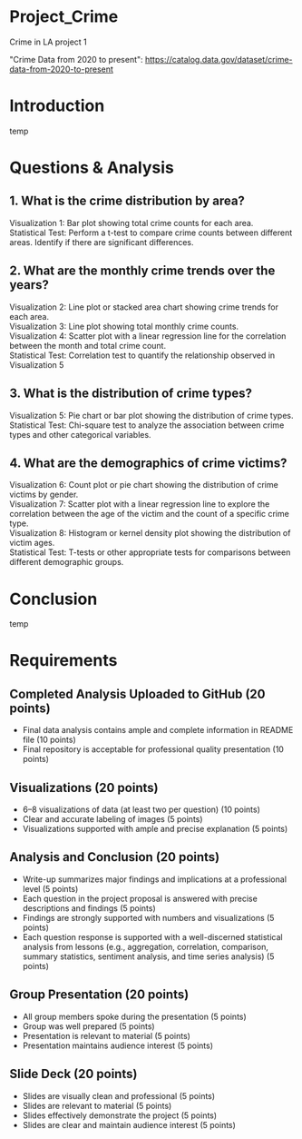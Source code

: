 # Project_Crime
Crime in LA project 1

"Crime Data from 2020 to present": https://catalog.data.gov/dataset/crime-data-from-2020-to-present
# Introduction
temp
# Questions & Analysis
## 1. What is the crime distribution by area?
Visualization 1: Bar plot showing total crime counts for each area.  
Statistical Test: Perform a t-test to compare crime counts between different areas. Identify if there are significant differences.
## 2. What are the monthly crime trends over the years?
Visualization 2: Line plot or stacked area chart showing crime trends for each area.  
Visualization 3: Line plot showing total monthly crime counts.  
Visualization 4: Scatter plot with a linear regression line for the correlation between the month and total crime count.  
Statistical Test: Correlation test to quantify the relationship observed in Visualization 5
## 3. What is the distribution of crime types?
Visualization 5: Pie chart or bar plot showing the distribution of crime types.  
Statistical Test: Chi-square test to analyze the association between crime types and other categorical variables.  
## 4. What are the demographics of crime victims?
Visualization 6: Count plot or pie chart showing the distribution of crime victims by gender.  
Visualization 7: Scatter plot with a linear regression line to explore the correlation between the age of the victim and the count of a specific crime type.  
Visualization 8: Histogram or kernel density plot showing the distribution of victim ages.  
Statistical Test: T-tests or other appropriate tests for comparisons between different demographic groups.
# Conclusion
temp
# Requirements
## Completed Analysis Uploaded to GitHub (20 points)
- Final data analysis contains ample and complete information in README file (10 points)
- Final repository is acceptable for professional quality presentation (10 points)
## Visualizations (20 points)
- 6–8 visualizations of data (at least two per question) (10 points)
- Clear and accurate labeling of images (5 points)
- Visualizations supported with ample and precise explanation (5 points)
## Analysis and Conclusion (20 points)
- Write-up summarizes major findings and implications at a professional level (5 points)
- Each question in the project proposal is answered with precise descriptions and findings (5 points)
- Findings are strongly supported with numbers and visualizations (5 points)
- Each question response is supported with a well-discerned statistical analysis from lessons (e.g., aggregation, correlation, comparison, summary statistics, sentiment analysis, and time series analysis) (5 points)
## Group Presentation (20 points)
- All group members spoke during the presentation (5 points)
- Group was well prepared (5 points)
- Presentation is relevant to material (5 points)
- Presentation maintains audience interest (5 points)
## Slide Deck (20 points)
- Slides are visually clean and professional (5 points)
- Slides are relevant to material (5 points)
- Slides effectively demonstrate the project (5 points)
- Slides are clear and maintain audience interest (5 points)
